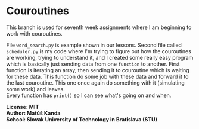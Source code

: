 # Couroutines
This branch is used for seventh week assignments where I am beginning to work
with couroutines.

File ```word_search.py``` is example shown in our lessons. 
Second file called ```scheduler.py``` is my code where I'm trying to figure out
how the couroutines are working, trying to understand it, and I created some really 
easy program which is basically just sending data from one ```function``` to another.
First function is iterating an array, then sending it to couroutine which is
waiting for these data. This function do some job with these data and forward it
to the last couroutine. This one once again do something with it (simulating some work)
and leaves.\
Every function has ```print()``` so I can see what's going on and when.

**License: MIT\
Author: Matúš Kanda\
School: Slovak University of Technology in Bratislava (STU)**

